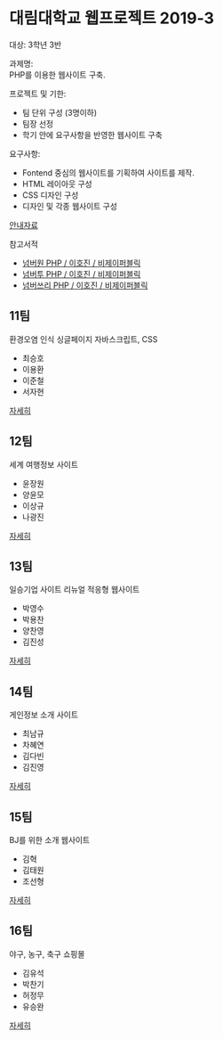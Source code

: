 # 대림대학교 웹프로젝트 2019-3
대상: 3학년 3반  

과제명:  
PHP를 이용한 웹사이트 구축.

프로젝트 및 기한:  
* 팀 단위 구성 (3명이하)
* 팀장 선정
* 학기 안에 요구사항을 반영한 웹사이트 구축
 
요구사항:  
* Fontend 중심의 웹사이트를 기획하여 사이트를 제작.
* HTML 레이아웃 구성
* CSS 디자인 구성
* 디자인 및 각종 웹사이트 구성

[안내자료](https://docs.google.com/document/d/e/2PACX-1vRprmJGuJ_KR91_sfz3CoQrPR7D37hbsxKHTcF9lSh4quBo5bZleOvIsngidaTk8IJW9ARcMLj_wdFD/pub)

참고서적  
* [넘버원 PHP / 이호진 / 비제이퍼블릭](http://www.yes24.com/Product/Goods/58072892?scode=032&OzSrank=2)
* [넘버투 PHP / 이호진 / 비제이퍼블릭](http://www.yes24.com/Product/Goods/58072899?scode=032&OzSrank=3)
* [넘버쓰리 PHP / 이호진 / 비제이퍼블릭](http://www.yes24.com/Product/Goods/58072905?scode=032&OzSrank=1)

## 11팀
환경오염 인식 싱글페이지
자바스크립트, CSS
* 최승호
* 이용환
* 이준철
* 서자현

[자세히](./3/team11)

## 12팀
세계 여행정보 사이트
* 윤장원
* 양윤모
* 이상규
* 나광진

[자세히](./3/team12)

## 13팀
일승기업 사이트 리뉴얼
적응형 웹사이트
* 박영수
* 박용찬
* 양찬영
* 김진성

[자세히](./3/team13)

## 14팀
게인정보 소개 사이트
* 최남규
* 차혜연
* 김다빈
* 김진영

[자세히](./3/team14)

## 15팀
BJ를 위한 소개 웹사이트
* 김혁
* 김태원
* 조선형

[자세히](./3/team15)

## 16팀
야구, 농구, 축구 쇼핑몰
* 김유석
* 박찬기
* 허정무
* 유승완

[자세히](./3/team16)